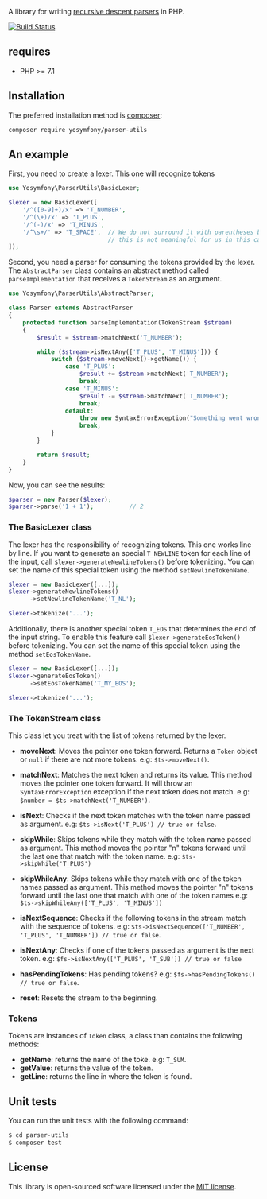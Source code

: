 A library for writing [recursive descent parsers](https://en.wikipedia.org/wiki/Recursive_descent_parser)
in PHP.

[![Build Status](https://travis-ci.org/yosymfony/parser-utils.svg?branch=master)](https://travis-ci.org/yosymfony/parser-utils)

## requires

* PHP >= 7.1

## Installation

The preferred installation method is [composer](https://getcomposer.org):

```bash
composer require yosymfony/parser-utils
```

## An example

First, you need to create a lexer. This one will recognize tokens

```php
use Yosymfony\ParserUtils\BasicLexer;

$lexer = new BasicLexer([
    '/^([0-9]+)/x' => 'T_NUMBER',
    '/^(\+)/x' => 'T_PLUS',
    '/^(-)/x' => 'T_MINUS',
    '/^\s+/' => 'T_SPACE',  // We do not surround it with parentheses because
                            // this is not meaningful for us in this case
]);
```

Second, you need a parser for consuming the tokens provided by the lexer.
The `AbstractParser` class contains an abstract method called `parseImplementation`
that receives a `TokenStream` as an argument.

```php
use Yosymfony\ParserUtils\AbstractParser;

class Parser extends AbstractParser
{
    protected function parseImplementation(TokenStream $stream)
    {
        $result = $stream->matchNext('T_NUMBER');

        while ($stream->isNextAny(['T_PLUS', 'T_MINUS'])) {
            switch ($stream->moveNext()->getName()) {
                case 'T_PLUS':
                    $result += $stream->matchNext('T_NUMBER');
                    break;
                case 'T_MINUS':
                    $result -= $stream->matchNext('T_NUMBER');
                    break;
                default:
                    throw new SyntaxErrorException("Something went wrong");
                    break;
            }
        }

        return $result;
    }
}
```

Now, you can see the results:

```php
$parser = new Parser($lexer);
$parser->parse('1 + 1');          // 2
```

### The BasicLexer class

The lexer has the responsibility of recognizing tokens. This one works line by
line. If you want to generate an special `T_NEWLINE` token for each line
of the input, call `$lexer->generateNewlineTokens()` before tokenizing. You can set the
name of this special token using the method `setNewlineTokenName`.

```php
$lexer = new BasicLexer([...]);
$lexer->generateNewlineTokens()
      ->setNewlineTokenName('T_NL');

$lexer->tokenize('...');
```

Additionally, there is another special token `T_EOS` that determines the end of the input
string. To enable this feature call `$lexer->generateEosToken()` before tokenizing.
You can set the name of this special token using the method `setEosTokenName`.

```php
$lexer = new BasicLexer([...]);
$lexer->generateEosToken()
      ->setEosTokenName('T_MY_EOS');

$lexer->tokenize('...');
```

### The TokenStream class

This class let you treat with the list of tokens returned by the lexer.

* **moveNext**: Moves the pointer one token forward. Returns a `Token` object or
`null` if there are not more tokens. e.g: `$ts->moveNext()`.
* **matchNext**: Matches the next token and returns its value. This method moves
the pointer one token forward. It will throw an `SyntaxErrorException` exception
if the next token does not match. e.g: `$number = $ts->matchNext('T_NUMBER')`.
* **isNext**: Checks if the next token matches with the token name passed as argument.
e.g: `$ts->isNext('T_PLUS') // true or false`.
* **skipWhile**: Skips tokens while they match with the token name passed
as argument. This method moves the pointer "n" tokens forward until the
last one that match with the token name. e.g: `$ts->skipWhile('T_PLUS')`
* **skipWhileAny**: Skips tokens while they match with one of the token
names passed as argument. This method moves the pointer "n" tokens
forward until the last one that match with one of the token names
e.g: `$ts->skipWhileAny(['T_PLUS', 'T_MINUS'])`

* **isNextSequence**: Checks if the following tokens in the stream match with
the sequence of tokens. e.g: `$ts->isNextSequence(['T_NUMBER', 'T_PLUS', 'T_NUMBER']) // true or false`.
* **isNextAny**: Checks if one of the tokens passed as argument is the next token.
e.g: `$fs->isNextAny(['T_PLUS', 'T_SUB']) // true or false`
* **hasPendingTokens**: Has pending tokens? e.g: `$fs->hasPendingTokens() // true or false`.
* **reset**: Resets the stream to the beginning.

### Tokens

Tokens are instances of `Token` class, a class than contains the following methods:

* **getName**: returns the name of the toke. e.g: `T_SUM`.
* **getValue**: returns the value of the token.
* **getLine**: returns the line in where the token is found.

## Unit tests

You can run the unit tests with the following command:

```bash
$ cd parser-utils
$ composer test
```

## License

This library is open-sourced software licensed under the [MIT license](http://opensource.org/licenses/MIT).
